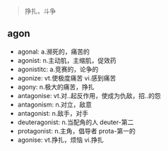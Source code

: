 > 挣扎，斗争

## agon

- agonal: a.濒死的，痛苦的
- agonist: n.主动肌，主缩肌，促效药
- agonistitc: a.竞赛的，论争的
- agonize: vt.使极度痛苦 vi.感到痛苦
- agony: n.极大的痛苦，挣扎
- antagonise: vt.对..起反作用，使成为仇敌，招..的怨
- antagonism: n.对立，敌意
- antagonist: n.敌手，对手
- deuteragonist: n.当配角的人 deuter-第二
- protagonist: n.主角，倡导者 prota-第一的
- agonise: vt.挣扎，烦恼 vi.挣扎